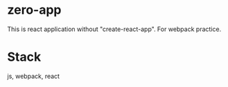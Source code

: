 # zero-app
This is react application without "create-react-app". For webpack practice.

# Stack
js, webpack, react
